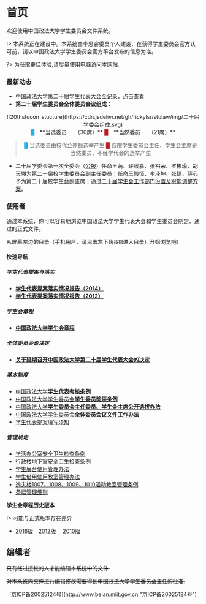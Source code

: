 # 首页

欢迎使用中国政法大学学生委员会文件系统。

!> 本系统正在建设中。本系统由李思睿委员个人建设，在获得学生委员会官方认可前，请以中国政法大学学生委员会官方平台发布的信息为准。

?> 为获取更佳体验,请尽量使用电脑访问本网站.

### 最新动态


- 中国政法大学第二十届学生代表大会[全记录](https://doc.rickylee.cn/web/#/5?page_id=78)，点击查看
- **第二十届学生委员会全体委员会议组成：**
<center>
![20thstucon_stucture](https://cdn.jsdelivr.net/gh/rickylsr/stulaw/img/二十届学委会组成.svg)
<br><font color="23B1E8">█</font>　**当选委员　　（30席）**
<font color="BA1D20">█</font>　**当然委员　　（21席）**

> <font color="23B1E8">█</font> 当选委员由校代会差额选举产生
> <font color="BA1D20">█</font> 各院学生委员会主任、学生会主席是当然委员，不经学代会的选举产生
</center>

- 二十届学委会第一次全委会（[公报](https://doc.rickylee.cn/web/#/5?page_id=87 "公报")）任命王萌、许致嘉、张裕荣、罗彬瑜、胡天翊为第二十届校学生委员会副主任委员；任命王毅恒、李泽坤、张婧、薛心予为第二十届校学生会副主席；通过[二十届学生会工作部门设置及职能调整方案](https://doc.rickylee.cn/web/#/5?page_id=85 "二十届学生会工作部门设置及职能调整方案")。

### 使用者

通过本系统，你可以容易地浏览中国政法大学学生代表大会和学生委员会制定、通过的正式文件。

从屏幕左边的目录（手机用户，请点击左下角`按钮`进入目录）开始浏览吧!

#### 快速导航

##### 学生代表提案与落实

* [**学生代表提案落实情况报告（2014）**](https://doc.rickylee.cn/web/#/5?page_id=64)
* [**学生代表提案落实情况报告（2012）** ](https://doc.rickylee.cn/web/#/5?page_id=61)

##### 学生会章程

* [**中国政法大学学生会章程**](https://doc.rickylee.cn/web/#/5?page_id=27)

##### 全体委员会议决定

* [**关于延期召开中国政法大学第二十届学生代表大会的决定**](https://doc.rickylee.cn/web/#/5?page_id=59)

##### 基本制度

* [中国政法大学**学生代表考核条例**](https://doc.rickylee.cn/web/#/5?page_id=51)
* [中国政法大学学生委员会**学生委员奖惩条例**](https://doc.rickylee.cn/web/#/5?page_id=48)
* [中国政法大学**学生委员会主任委员、学生会主席公开选拔办法**](https://doc.rickylee.cn/web/#/5?page_id=56)
* [中国政法大学学生委员会**全体委员会议文件工作办法**](https://doc.rickylee.cn/web/#/5?page_id=50)
* [学生代表提案填写须知](https://doc.rickylee.cn/web/#/5?page_id=55)

##### 管理规定

* [学活办公室安全卫生检查条例](https://doc.rickylee.cn/web/#/5?page_id=49)
* [行政楼地下室安全卫生检查条例](https://doc.rickylee.cn/web/#/5?page_id=57)
* [学生展台使用管理办法](https://doc.rickylee.cn/web/#/5?page_id=52)
* [学生借用使用教室管理办法](https://doc.rickylee.cn/web/#/5?page_id=53)
* [逸夫楼1007、1008、1009、1010活动教室管理条例](https://doc.rickylee.cn/web/#/5?page_id=54)
* [条幅管理细则](https://doc.rickylee.cn/web/#/5?page_id=58)

**学生会章程历史版本**

!> 可能与正式版本存在差异

* [2016版](https://doc.rickylee.cn/web/#/5?page_id=28)　[2012版](https://doc.rickylee.cn/web/#/5?page_id=29)　 [2010版](https://doc.rickylee.cn/web/#/5?page_id=30)

## 编辑者

~~只有经过授权的人才能编辑本系统中的文件.~~

~~对本系统内文件进行编辑修改需要得到中国政法大学学生委员会主任的批准.~~


<center>[京ICP备20025124号](http://www.beian.miit.gov.cn "京ICP备20025124号")</center>

